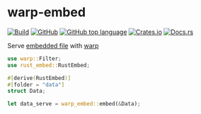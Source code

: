 # warp-embed
[![Build](https://github.com/informationsea/warp-embed/workflows/Build/badge.svg)](https://github.com/informationsea/warp-embed/actions)
[![GitHub](https://img.shields.io/github/license/informationsea/websockify-rs)](https://github.com/informationsea/websockify-rs)
[![GitHub top language](https://img.shields.io/github/languages/top/informationsea/websockify-rs)](https://github.com/informationsea/websockify-rs)
[![Crates.io](https://img.shields.io/crates/v/warp-embed)](https://crates.io/crates/warp-embed)
[![Docs.rs](https://docs.rs/warp-embed/badge.svg)](https://docs.rs/warp-embed)

Serve [embedded file](https://crates.io/crates/rust-embed) with [warp](https://crates.io/crates/warp)

```rust
use warp::Filter;
use rust_embed::RustEmbed;

#[derive(RustEmbed)]
#[folder = "data"]
struct Data;

let data_serve = warp_embed::embed(&Data);
```